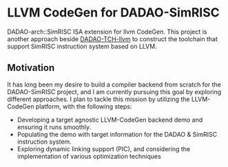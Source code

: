 # LLVM CodeGen for DADAO-SimRISC
DADAO-arch::SimRISC ISA extension for llvm CodeGen. This project is another approach beside [DADAO-TCH-llvm](https://github.com/gxt/DADAO/tree/master/TCH-llvm) to construct the toolchain that support SimRISC instruction system based on LLVM.
## Motivation
It has long been my desire to build a compiler backend from scratch for the DADAO-SimRISC project, and I am currently pursuing this goal by exploring different approaches.
I plan to tackle this mission by utilizing the LLVM-CodeGen platform, with the following steps:
- Developing a target agnostic LLVM-CodeGen backend demo and ensuring it runs smoothly.
- Populating the demo with target information for the DADAO & SimRISC instruction system.
- Exploring dynamic linking support (PIC), and considering the implementation of various optimization techniques
